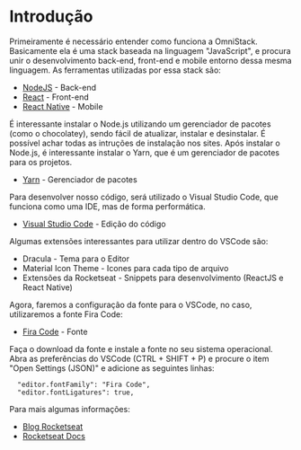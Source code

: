 # Introdução

Primeiramente é necessário entender como funciona a OmniStack. Basicamente ela é uma stack baseada na linguagem "JavaScript", e procura unir o desenvolvimento back-end, front-end e mobile entorno dessa mesma linguagem.
As ferramentas utilizadas por essa stack são:

- [NodeJS](https://nodejs.org/) - Back-end
- [React](https://reactjs.org/) - Front-end
- [React Native](https://facebook.github.io/react-native/) - Mobile

É interessante instalar o Node.js utilizando um gerenciador de pacotes (como o chocolatey), sendo fácil de atualizar, instalar e desinstalar. É possível achar todas as intruções de instalação nos sites.
Após instalar o Node.js, é interessante instalar o Yarn, que é um gerenciador de pacotes para os projetos.

- [Yarn](https://yarnpkg.com/) - Gerenciador de pacotes

Para desenvolver nosso código, será utilizado o Visual Studio Code, que funciona como uma IDE, mas de forma performática.

- [Visual Studio Code](https://code.visualstudio.com/) - Edição do código

Algumas extensões interessantes para utilizar dentro do VSCode são:

- Dracula - Tema para o Editor
- Material Icon Theme - Icones para cada tipo de arquivo
- Extensões da Rocketseat - Snippets para desenvolvimento (ReactJS e React Native)

Agora, faremos a configuração da fonte para o VSCode, no caso, utilizaremos a fonte Fira Code:

- [Fira Code](https://github.com/tonsky/FiraCode) - Fonte

Faça o download da fonte e instale a fonte no seu sistema operacional. Abra as preferências do VSCode (CTRL + SHIFT + P) e procure o item "Open Settings (JSON)" e adicione as seguintes linhas:

```
  "editor.fontFamily": "Fira Code",
  "editor.fontLigatures": true,
```

Para mais algumas informações:

- [Blog Rocketseat](https://blog.rocketseat.com.br/)
- [Rocketseat Docs](https://docs.rocketseat.dev/)
